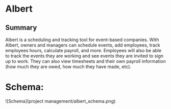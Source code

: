 # Albert

## Summary
Albert is a scheduling and tracking tool for event-based companies.  With Albert, owners and managers can schedule events, add employees, track employees hours, calculate payroll, and more.  Employees will also be able to track the events they are working and see events they are invited to sign up to work.  They can also view timesheets and their own payroll information (how much they are owed, how much they have made, etc).

# Schema:
![Schema](project management/albert_schema.png)